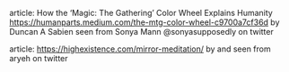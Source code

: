 article: How the ‘Magic: The Gathering’ Color Wheel Explains Humanity
https://humanparts.medium.com/the-mtg-color-wheel-c9700a7cf36d
by Duncan A Sabien
seen from Sonya Mann @sonyasupposedly on twitter

article: https://highexistence.com/mirror-meditation/
by and seen from aryeh on twitter

